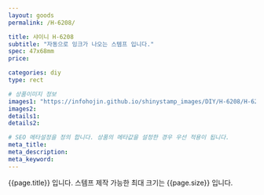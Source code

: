 ```yaml
---
layout: goods
permalink: /H-6208/

title: 샤이니 H-6208
subtitle: "자동으로 잉크가 나오는 스템프 입니다."
spec: 47x68mm
price: 

categories: diy
type: rect

# 상품이미지 정보
images1: "https://infohojin.github.io/shinystamp_images/DIY/H-6208/H-6208_1.jpg"
images2:
details1:
details2:    

# SEO 메타설정을 정의 합니다. 상품의 메타값을 설정한 경우 우선 적용이 됩니다.
meta_title: 
meta_description:
meta_keyword:
---
```


{{page.title}} 입니다. 스템프 제작 가능한 최대 크기는 {{page.size}} 입니다.
